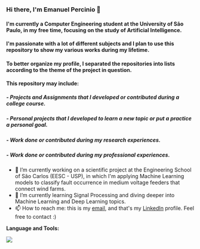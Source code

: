 ### Hi there, I'm Emanuel Percinio 👋

#### I'm currently a Computer Engineering student at the University of São Paulo, in my free time, focusing on the study of Artificial Intelligence.
#### I'm passionate with a lot of different subjects and I plan to use this repository to show my various works during my lifetime.
#### To better organize my profile, I separated the repositories into lists according to the theme of the project in question.
#### This repository may include:
##### - Projects and Assignments that I developed or contributed during a college course.
##### - Personal projects that I developed to learn a new topic or put a practice a personal goal.
##### - Work done or contributed during my research experiences.
##### - Work done or contributed during my professional experiences.

- 🔭 I’m currently working on a scientific project at the Engineering School of São Carlos (EESC - USP), in which I'm applying Machine Learning models to classify fault occurrence in medium voltage feeders that connect wind farms.
- 🌱 I’m currently learning Signal Processing and diving deeper into Machine Learning and Deep Learning topics.
- 📫 How to reach me: this is my [email](emanueloliveira@usp.br), and that's my [LinkedIn](https://www.linkedin.com/in/emanuel-de-oliveira-1abb31149/) profile. Feel free to contact :)

**Language and Tools:** 

<a href="https://skillicons.dev">
    <img src="https://skillicons.dev/icons?i=py,tensorflow,c,java" />
</a>

<!--
**emanuelpg/emanuelpg** is a ✨ _special_ ✨ repository because its `README.md` (this file) appears on your GitHub profile.

Here are some ideas to get you started:

- 🔭 I’m currently working on ...
- 🌱 I’m currently learning ...
- 👯 I’m looking to collaborate on ...
- 🤔 I’m looking for help with ...
- 💬 Ask me about ...
- 📫 How to reach me: ...
- 😄 Pronouns: ...
- ⚡ Fun fact: ...
-->
